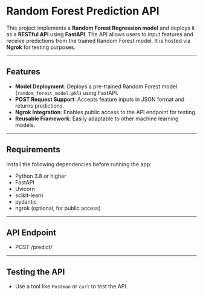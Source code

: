 # Random Forest Prediction API

This project implements a **Random Forest Regression model** and deploys it as a **RESTful API** using **FastAPI**. The API allows users to input features and receive predictions from the trained Random Forest model. It is hosted via **Ngrok** for testing purposes.

---

## Features
- **Model Deployment**: Deploys a pre-trained Random Forest model (`random_forest_model.pkl`) using FastAPI.
- **POST Request Support**: Accepts feature inputs in JSON format and returns predictions.
- **Ngrok Integration**: Enables public access to the API endpoint for testing.
- **Reusable Framework**: Easily adaptable to other machine learning models.

---

## Requirements

Install the following dependencies before running the app:

- Python 3.8 or higher
- FastAPI
- Uvicorn
- scikit-learn
- pydantic
- ngrok (optional, for public access)

---

## API Endpoint
- POST /predict/

---

## Testing the API
- Use a tool like `Postman` or `curl` to test the API.


